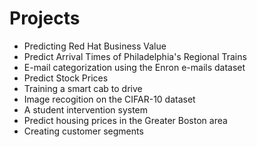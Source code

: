 # Projects

* Predicting Red Hat Business Value
* Predict Arrival Times of Philadelphia's Regional Trains
* E-mail categorization using the Enron e-mails dataset
* Predict Stock Prices
* Training a smart cab to drive
* Image recogition on the CIFAR-10 dataset
* A student intervention system
* Predict housing prices in the Greater Boston area
* Creating customer segments



